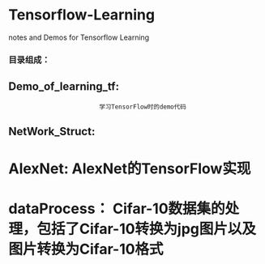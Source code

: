 # Tensorflow-Learning
notes and Demos for Tensorflow Learning

### 目录组成：
##        Demo_of_learning_tf:     
                             学习TensorFlow时的demo代码
##        NetWork_Struct:
#                AlexNet:  AlexNet的TensorFlow实现
#                dataProcess：   Cifar-10数据集的处理，包括了Cifar-10转换为jpg图片以及图片转换为Cifar-10格式

  

 
